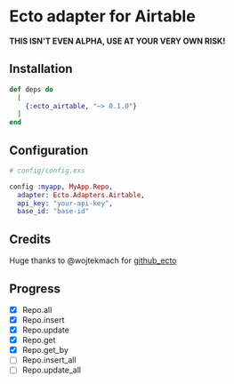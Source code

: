 # Ecto adapter for Airtable

**THIS ISN'T EVEN ALPHA, USE AT YOUR VERY OWN RISK!**


## Installation

```elixir
def deps do
  [
    {:ecto_airtable, "~> 0.1.0"}
  ]
end
```

## Configuration

```elixir
# config/config.exs

config :myapp, MyApp.Repo,
  adapter: Ecto.Adapters.Airtable,
  api_key: "your-api-key",
  base_id: "base-id"

```

## Credits

Huge thanks to @wojtekmach for [github_ecto](https://github.com/wojtekmach/github_ecto)


## Progress
- [x] Repo.all
- [x] Repo.insert
- [x] Repo.update
- [x] Repo.get
- [x] Repo.get_by
- [ ] Repo.insert_all
- [ ] Repo.update_all
